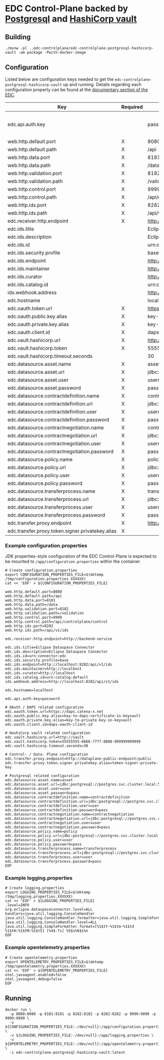 # EDC Control-Plane backed by [Postgresql](https://www.postgresql.org/) and [HashiCorp vault](https://www.vaultproject.io/docs)

## Building

```shell
./mvnw -pl .,edc-controlplane/edc-controlplane-postgresql-hashicorp-vault -am package -Pwith-docker-image
```

## Configuration

Listed below are configuration keys needed to get the `edc-controlplane-postgresql-hashicorp-vault` up and running.
Details regarding each configuration property can be found at the [documentary section of the EDC](https://github.com/eclipse-dataspaceconnector/DataSpaceConnector/tree/main/docs).

| Key                                                   | Required  | Example | Description |
|---                                                 |---     |---   |---          |
| edc.api.auth.key                                      |           | password | default value: random UUID |
| web.http.default.port                                 | X         | 8080    | |
| web.http.default.path                                 | X         | /api    | |
| web.http.data.port                                    | X         | 8181    | |
| web.http.data.path                                    | X         | /data   | |
| web.http.validation.port                              | X         | 8182    | |
| web.http.validation.path                              | X         | /validation | |
| web.http.control.port                                 | X         | 9999 | |
| web.http.control.path                                 | X         | /api/controlplane/control | |
| web.http.ids.port                                     | X         | 8282 | |
| web.http.ids.path                                     | X         | /api/v1/ids | |
| edc.receiver.http.endpoint                            | X         | <http://backend-service> | |
| edc.ids.title                                         |           | Eclipse Dataspace Connector | |
| edc.ids.description                                   |           | Eclipse Dataspace Connector | |
| edc.ids.id                                            |           | urn:connector:edc | |
| edc.ids.security.profile                              |           | base | |
| edc.ids.endpoint                                      |           | <http://localhost:8282/api/v1/ids> | |
| edc.ids.maintainer                                    |           | <http://localhost> | |
| edc.ids.curator                                       |           | <http://localhost> | |
| edc.ids.catalog.id                                    |           | urn:catalog:default | |
| ids.webhook.address                                   |           | <http://localhost:8282/api/v1/ids> | |
| edc.hostname                                          |           | localhost | |
| edc.oauth.token.url                                   | X         | <https://daps.catena-x.net> | |
| edc.oauth.public.key.alias                            | X         | key-to-daps-certificate-in-keyvault | |
| edc.oauth.private.key.alias                           | X         | key-to-private-key-in-keyvault | |
| edc.oauth.client.id                                   | X         | daps-oauth-client-id | |
| edc.vault.hashicorp.url                               | X         | <http://vault> | |
| edc.vault.hashicorp.token                             | X         | 55555555-6666-7777-8888-999999999999 | |
| edc.vault.hashicorp.timeout.seconds                   |           | 30 | |
| edc.datasource.asset.name                             | X         | asset | |
| edc.datasource.asset.url                              | X         | jdbc:postgresql://postgres.svc.cluster.local:5432/edc_asset_db | |
| edc.datasource.asset.user                             | X         | username | |
| edc.datasource.asset.password                         | X         | password | |
| edc.datasource.contractdefinition.name                | X         | contractdefinition | |
| edc.datasource.contractdefinition.url                 | X         | jdbc:postgresql://postgres.svc.cluster.local:5432/edc_contractdefinition_db | |
| edc.datasource.contractdefinition.user                | X         | username | |
| edc.datasource.contractdefinition.password            | X         | password | |
| edc.datasource.contractnegotiation.name               | X         | contractnegotiation | |
| edc.datasource.contractnegotiation.url                | X         | jdbc:postgresql://postgres.svc.cluster.local:5432/edc_contractnegotiation_db | |
| edc.datasource.contractnegotiation.user               | X         | username | |
| edc.datasource.contractnegotiation.password           | X         | password | |
| edc.datasource.policy.name                            | X         | policy | |
| edc.datasource.policy.url                             | X         | jdbc:postgresql://postgres.svc.cluster.local:5432/edc_policy_db | |
| edc.datasource.policy.user                            | X         | username | |
| edc.datasource.policy.password                        | X         | password | |
| edc.datasource.transferprocess.name                   | X         | transferprocess | |
| edc.datasource.transferprocess.url                    | X         | jdbc:postgresql://postgres.svc.cluster.local:5432/edc_transferprocess_db | |
| edc.datasource.transferprocess.user                   | X         | username | |
| edc.datasource.transferprocess.password               | X         | password | |
| edc.transfer.proxy.endpoint                           | X         | <http://proxy> | |
| edc.transfer.proxy.token.signer.privatekey.alias      | X         | | |

### Example configuration.properties

JDK properties-style configuration of the EDC Control-Plane is expected to be mounted to `/app/configuration.properties` within the container.

```shell
# Create configuration.properties
export CONFIGURATION_PROPERTIES_FILE=$(mktemp /tmp/configuration.properties.XXXXXX)
cat << 'EOF' > ${CONFIGURATION_PROPERTIES_FILE}

web.http.default.port=8080
web.http.default.path=/api
web.http.data.port=8181
web.http.data.path=/data
web.http.validation.port=8182
web.http.validation.path=/validation
web.http.control.port=9999
web.http.control.path=/api/controlplane/control
web.http.ids.port=8282
web.http.ids.path=/api/v1/ids

edc.receiver.http.endpoint=http://backend-service

edc.ids.title=Eclipse Dataspace Connector
edc.ids.description=Eclipse Dataspace Connector
edc.ids.id=urn:connector:edc
edc.ids.security.profile=base
edc.ids.endpoint=http://localhost:8282/api/v1/ids
edc.ids.maintainer=http://localhost
edc.ids.curator=http://localhost
edc.ids.catalog.id=urn:catalog:default
ids.webhook.address=http://localhost:8282/api/v1/ids

edc.hostname=localhost

edc.api.auth.key=password

# OAuth / DAPS related configuration
edc.oauth.token.url=https://daps.catena-x.net
edc.oauth.public.key.alias=key-to-daps-certificate-in-keyvault
edc.oauth.private.key.alias=key-to-private-key-in-keyvault
edc.oauth.client.id=daps-oauth-client-id

# HashiCorp vault related configuration
edc.vault.hashicorp.url=http://vault
edc.vault.hashicorp.token=55555555-6666-7777-8888-999999999999
edc.vault.hashicorp.timeout.seconds=30

# Control- / Data- Plane configuration
edc.transfer.proxy.endpoint=http://dataplane-public-endpoint/public
edc.transfer.proxy.token.signer.privatekey.alias=token-signer-private-key

# Postgresql related configuration
edc.datasource.asset.name=asset
edc.datasource.asset.url=jdbc:postgresql://postgres.svc.cluster.local:5432/edc_asset
edc.datasource.asset.user=user
edc.datasource.asset.password=pass
edc.datasource.contractdefinition.name=contractdefinition
edc.datasource.contractdefinition.url=jdbc:postgresql://postgres.svc.cluster.local:5432/edc_contractdefinition
edc.datasource.contractdefinition.user=user
edc.datasource.contractdefinition.password=pass
edc.datasource.contractnegotiation.name=contractnegotiation
edc.datasource.contractnegotiation.url=jdbc:postgresql://postgres.svc.cluster.local:5432/edc_contractnegotiation
edc.datasource.contractnegotiation.user=user
edc.datasource.contractnegotiation.password=pass
edc.datasource.policy.name=policy
edc.datasource.policy.url=jdbc:postgresql://postgres.svc.cluster.local:5432/edc_policy
edc.datasource.policy.user=user
edc.datasource.policy.password=pass
edc.datasource.transferprocess.name=transferprocess
edc.datasource.transferprocess.url=jdbc:postgresql://postgres.svc.cluster.local:5432/edc_transferprocess
edc.datasource.transferprocess.user=user
edc.datasource.transferprocess.password=pass
EOF
```

### Example logging.properties

```shell
# Create logging.properties
export LOGGING_PROPERTIES_FILE=$(mktemp /tmp/logging.properties.XXXXXX)
cat << 'EOF' > ${LOGGING_PROPERTIES_FILE}
.level=INFO
org.eclipse.dataspaceconnector.level=ALL
handlers=java.util.logging.ConsoleHandler
java.util.logging.ConsoleHandler.formatter=java.util.logging.SimpleFormatter
java.util.logging.ConsoleHandler.level=ALL
java.util.logging.SimpleFormatter.format=[%1$tY-%1$tm-%1$td %1$tH:%1$tM:%1$tS] [%4$-7s] %5$s%6$s%n
EOF
```

### Example opentelemetry.properties

```shell
# Create opentelemetry.properties
export OPENTELEMETRY_PROPERTIES_FILE=$(mktemp /tmp/opentelemetry.properties.XXXXXX)
cat << 'EOF' > ${OPENTELEMETRY_PROPERTIES_FILE}
otel.javaagent.enabled=false
otel.javaagent.debug=false
EOF
```

## Running

```shell
docker run \
  -p 8080:8080 -p 8181:8181 -p 8182:8182 -p 8282:8282 -p 9090:9090 -p 9999:9999 \
  -v ${CONFIGURATION_PROPERTIES_FILE:-/dev/null}:/app/configuration.properties \
  -v ${LOGGING_PROPERTIES_FILE:-/dev/null}:/app/logging.properties \
  -v ${OPENTELEMETRY_PROPERTIES_FILE:-/dev/null}:/app/opentelemetry.properties \
  -i edc-controlplane-postgresql-hashicorp-vault:latest
```
